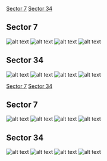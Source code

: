 [Sector 7](#sector7)
[Sector 34](#sector34)

<a name = "sector7"></a>
## Sector 7
![alt text](/tt/HAT-P-69_Sector_7/HAT-P-69_Sector_7_a_TimeSeries.png)
![alt text](/tt/HAT-P-69_Sector_7/HAT-P-69_Sector_7_b_FoldedLightCurve.png)
![alt text](/tt/HAT-P-69_Sector_7/HAT-P-69_Sector_7_b_IndividualTransitsWithFit.png)
![alt text](/tt/HAT-P-69_Sector_7/HAT-P-69_Sector_7_c_TimingResiduals.png)

<a name = "sector34"></a>
## Sector 34
![alt text](/tt/HAT-P-69_Sector_34/HAT-P-69_Sector_34_a_TimeSeries.png)
![alt text](/tt/HAT-P-69_Sector_34/HAT-P-69_Sector_34_b_FoldedLightCurve.png)
![alt text](/tt/HAT-P-69_Sector_34/HAT-P-69_Sector_34_b_IndividualTransitsWithFit.png)
![alt text](/tt/HAT-P-69_Sector_34/HAT-P-69_Sector_34_c_TimingResiduals.png)

[Sector 7](#sector7)
[Sector 34](#sector34)

<a name = "sector7"></a>
## Sector 7
![alt text](/tt/HAT-P-69_Sector_7/HAT-P-69_Sector_7_a_TimeSeries.png)
![alt text](/tt/HAT-P-69_Sector_7/HAT-P-69_Sector_7_b_FoldedLightCurve.png)
![alt text](/tt/HAT-P-69_Sector_7/HAT-P-69_Sector_7_b_IndividualTransitsWithFit.png)
![alt text](/tt/HAT-P-69_Sector_7/HAT-P-69_Sector_7_c_TimingResiduals.png)

<a name = "sector34"></a>
## Sector 34
![alt text](/tt/HAT-P-69_Sector_34/HAT-P-69_Sector_34_a_TimeSeries.png)
![alt text](/tt/HAT-P-69_Sector_34/HAT-P-69_Sector_34_b_FoldedLightCurve.png)
![alt text](/tt/HAT-P-69_Sector_34/HAT-P-69_Sector_34_b_IndividualTransitsWithFit.png)
![alt text](/tt/HAT-P-69_Sector_34/HAT-P-69_Sector_34_c_TimingResiduals.png)

